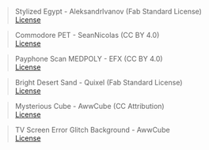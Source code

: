 >Stylized Egypt - AleksandrIvanov (Fab Standard License)   
>[License](https://www.fab.com/listings/c935ca3e-dbb1-4b7d-a080-65de129c60bd)

>Commodore PET - SeanNicolas (CC BY 4.0)   
>[License](https://www.fab.com/listings/0ab63d24-2c66-448a-8cd7-13276914760a)

>Payphone Scan MEDPOLY - EFX (CC BY 4.0)   
>[License](https://www.fab.com/listings/66366ff7-6b6c-4b64-b403-a060b8877d6a)

>Bright Desert Sand - Quixel (Fab Standard License)   
>[License](https://www.fab.com/listings/fe7bd740-84d5-4843-b391-d15834e62825)

>Mysterious Cube - AwwCube (CC Attribution)   
>[License](https://sketchfab.com/3d-models/mysterious-cube-4a82431d596148bc825d52f6e5dc276f)

>TV Screen Error Glitch Background - AwwCube   
>[License](https://www.textures4photoshop.com/tex/abstract/tv-screen-error-glitch-background.aspx)
